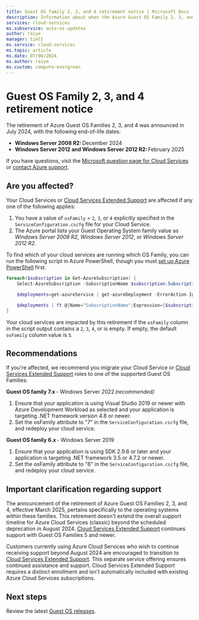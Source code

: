 ```yaml
---
title: Guest OS family 2, 3, and 4 retirement notice | Microsoft Docs
description: Information about when the Azure Guest OS Family 2, 3, and 4 retirement happened and how to determine if you're affected.
services: cloud-services
ms.subservice: auto-os-updates
author: raiye
manager: timlt
ms.service: cloud-services
ms.topic: article
ms.date: 07/08/2024
ms.author: raiye
ms.custom: compute-evergreen
---
```


# Guest OS Family 2, 3, and 4 retirement notice

The retirement of Azure Guest OS Families 2, 3, and 4 was announced in July 2024, with the following end-of-life dates: 
- **Windows Server 2008 R2:** December 2024 
- **Windows Server 2012 and Windows Server 2012 R2:** February 2025 

If you have questions, visit the [Microsoft question page for Cloud Services](/answers/topics/azure-cloud-services.html) or [contact Azure support](https://azure.microsoft.com/support/options/).

## Are you affected?

Your Cloud Services or [Cloud Services Extended Support](../cloud-services-extended-support/overview.md) are affected if any one of the following applies:

1. You have a value of `osFamily` = `2`, `3`, or `4` explicitly specified in the `ServiceConfiguration.cscfg` file for your Cloud Service.
1. The Azure portal lists your Guest Operating System family value as *Windows Server 2008 R2*, *Windows Server 2012*, or *Windows Server 2012 R2*. 

To find which of your cloud services are running which OS Family, you can run the following script in Azure PowerShell, though you must [set up Azure PowerShell](/powershell/azure/) first.

```powershell
foreach($subscription in Get-AzureSubscription) {
    Select-AzureSubscription -SubscriptionName $subscription.SubscriptionName

    $deployments=get-azureService | get-azureDeployment -ErrorAction Ignore | where {$_.SdkVersion -NE ""}

    $deployments | ft @{Name="SubscriptionName";Expression={$subscription.SubscriptionName}}, ServiceName, SdkVersion, Slot, @{Name="osFamily";Expression={(select-xml -content $_.configuration -xpath "/ns:ServiceConfiguration/@osFamily" -namespace $namespace).node.value }}, osVersion, Status, URL
}
```

Your cloud services are impacted by this retirement if the `osFamily` column in the script output contains a `2`, `3`, `4`, or is empty. If empty, the default `osFamily` column value is `5`. 

## Recommendations

If you're affected, we recommend you migrate your Cloud Service or [Cloud Services Extended Support](../cloud-services-extended-support/overview.md) roles to one of the supported Guest OS Families:

**Guest OS family 7.x** - Windows Server 2022 *(recommended)* 

1. Ensure that your application is using Visual Studio 2019 or newer with Azure Development Workload as selected and your application is targeting .NET framework version 4.8 or newer. 
1. Set the osFamily attribute to "7" in the `ServiceConfiguration.cscfg` file, and redeploy your cloud service. 

**Guest OS family 6.x** - Windows Server 2019 

1. Ensure that your application is using SDK 2.9.6 or later and your application is targeting .NET framework 3.5 or 4.7.2 or newer. 
1. Set the osFamily attribute to "6" in the `ServiceConfiguration.cscfg` file, and redeploy your cloud service. 

## Important clarification regarding support 

The announcement of the retirement of Azure Guest OS Families 2, 3, and 4, effective March 2025, pertains specifically to the operating systems within these families. This retirement doesn't extend the overall support timeline for Azure Cloud Services (classic) beyond the scheduled deprecation in August 2024. [Cloud Services Extended Support](../cloud-services-extended-support/overview.md) continues support with Guest OS Families 5 and newer. 

Customers currently using Azure Cloud Services who wish to continue receiving support beyond August 2024 are encouraged to transition to [Cloud Services Extended Support](../cloud-services-extended-support/overview.md). This separate service offering ensures continued assistance and support. Cloud Services Extended Support requires a distinct enrollment and isn't automatically included with existing Azure Cloud Services subscriptions. 

## Next steps

Review the latest [Guest OS releases](cloud-services-guestos-update-matrix.md).
